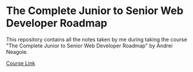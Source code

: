 # The Complete Junior to Senior Web Developer Roadmap

This repository contains all the notes taken by me during taking the course "The Complete Junior to Senior Web Developer Roadmap" by Andrei Neagoie.

[Course Link](https://www.udemy.com/course/the-complete-junior-to-senior-web-developer-roadmap/)
